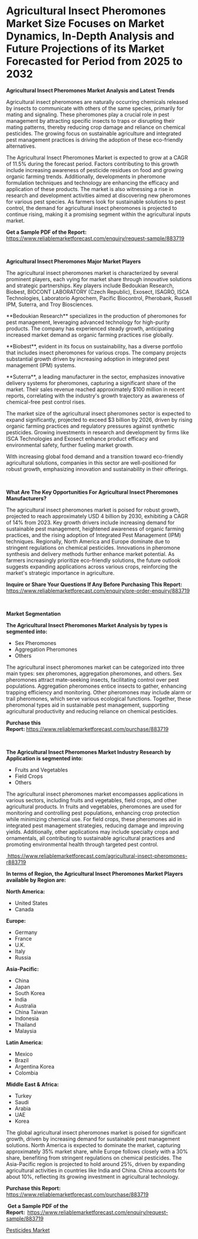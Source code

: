 <p><h1>Agricultural Insect Pheromones Market Size Focuses on Market Dynamics, In-Depth Analysis and Future Projections of its Market Forecasted for Period from 2025 to 2032</h1></p><p><strong>Agricultural Insect Pheromones Market Analysis and Latest Trends</strong></p>
<p><p>Agricultural insect pheromones are naturally occurring chemicals released by insects to communicate with others of the same species, primarily for mating and signaling. These pheromones play a crucial role in pest management by attracting specific insects to traps or disrupting their mating patterns, thereby reducing crop damage and reliance on chemical pesticides. The growing focus on sustainable agriculture and integrated pest management practices is driving the adoption of these eco-friendly alternatives.</p><p>The Agricultural Insect Pheromones Market is expected to grow at a CAGR of 11.5% during the forecast period. Factors contributing to this growth include increasing awareness of pesticide residues on food and growing organic farming trends. Additionally, developments in pheromone formulation techniques and technology are enhancing the efficacy and application of these products. The market is also witnessing a rise in research and development activities aimed at discovering new pheromones for various pest species. As farmers look for sustainable solutions to pest control, the demand for agricultural insect pheromones is projected to continue rising, making it a promising segment within the agricultural inputs market.</p></p>
<p><strong>Get a Sample PDF of the Report:&nbsp;</strong> <a href="https://www.reliablemarketforecast.com/enquiry/request-sample/883719?utm_campaign=3539&utm_medium=2&utm_source=Github&utm_content=ia&utm_term=30032025&utm_id=agricultural-insect-pheromones">https://www.reliablemarketforecast.com/enquiry/request-sample/883719</a></p>
<p>&nbsp;</p>
<p><strong>Agricultural Insect Pheromones Major Market Players</strong></p>
<p><p>The agricultural insect pheromones market is characterized by several prominent players, each vying for market share through innovative solutions and strategic partnerships. Key players include Bedoukian Research, Biobest, BIOCONT LABORATORY (Czech Republic), Exosect, ISAGRO, ISCA Technologies, Laboratorio Agrochem, Pacific Biocontrol, Pherobank, Russell IPM, Suterra, and Troy Biosciences.</p><p>**Bedoukian Research** specializes in the production of pheromones for pest management, leveraging advanced technology for high-purity products. The company has experienced steady growth, anticipating increased market demand as organic farming practices rise globally.</p><p>**Biobest**, evident in its focus on sustainability, has a diverse portfolio that includes insect pheromones for various crops. The company projects substantial growth driven by increasing adoption in integrated pest management (IPM) systems.</p><p>**Suterra**, a leading manufacturer in the sector, emphasizes innovative delivery systems for pheromones, capturing a significant share of the market. Their sales revenue reached approximately $100 million in recent reports, correlating with the industry's growth trajectory as awareness of chemical-free pest control rises.</p><p>The market size of the agricultural insect pheromones sector is expected to expand significantly, projected to exceed $3 billion by 2026, driven by rising organic farming practices and regulatory pressures against synthetic pesticides. Growing investments in research and development by firms like ISCA Technologies and Exosect enhance product efficacy and environmental safety, further fueling market growth.</p><p>With increasing global food demand and a transition toward eco-friendly agricultural solutions, companies in this sector are well-positioned for robust growth, emphasizing innovation and sustainability in their offerings.</p></p>
<p>&nbsp;</p>
<p><strong>What Are The Key Opportunities For Agricultural Insect Pheromones Manufacturers?</strong></p>
<p><p>The agricultural insect pheromones market is poised for robust growth, projected to reach approximately USD 4 billion by 2030, exhibiting a CAGR of 14% from 2023. Key growth drivers include increasing demand for sustainable pest management, heightened awareness of organic farming practices, and the rising adoption of Integrated Pest Management (IPM) techniques. Regionally, North America and Europe dominate due to stringent regulations on chemical pesticides. Innovations in pheromone synthesis and delivery methods further enhance market potential. As farmers increasingly prioritize eco-friendly solutions, the future outlook suggests expanding applications across various crops, reinforcing the market's strategic importance in agriculture.</p></p>
<p><strong>Inquire or Share Your Questions If Any Before Purchasing This Report:</strong> <a href="https://www.reliablemarketforecast.com/enquiry/pre-order-enquiry/883719?utm_campaign=3539&utm_medium=2&utm_source=Github&utm_content=ia&utm_term=30032025&utm_id=agricultural-insect-pheromones">https://www.reliablemarketforecast.com/enquiry/pre-order-enquiry/883719</a></p>
<p>&nbsp;</p>
<p><strong>Market Segmentation</strong></p>
<p><strong>The Agricultural Insect Pheromones Market Analysis by types is segmented into:</strong></p>
<p><ul><li>Sex Pheromones</li><li>Aggregation Pheromones</li><li>Others</li></ul></p>
<p><p>The agricultural insect pheromones market can be categorized into three main types: sex pheromones, aggregation pheromones, and others. Sex pheromones attract mate-seeking insects, facilitating control over pest populations. Aggregation pheromones entice insects to gather, enhancing trapping efficiency and monitoring. Other pheromones may include alarm or trail pheromones, which serve various ecological functions. Together, these pheromonal types aid in sustainable pest management, supporting agricultural productivity and reducing reliance on chemical pesticides.</p></p>
<p><strong>Purchase this Report:&nbsp;</strong><a href="https://www.reliablemarketforecast.com/purchase/883719?utm_campaign=3539&utm_medium=2&utm_source=Github&utm_content=ia&utm_term=30032025&utm_id=agricultural-insect-pheromones">https://www.reliablemarketforecast.com/purchase/883719</a></p>
<p>&nbsp;</p>
<p><strong>The Agricultural Insect Pheromones Market Industry Research by Application is segmented into:</strong></p>
<p><ul><li>Fruits and Vegetables</li><li>Field Crops</li><li>Others</li></ul></p>
<p><p>The agricultural insect pheromones market encompasses applications in various sectors, including fruits and vegetables, field crops, and other agricultural products. In fruits and vegetables, pheromones are used for monitoring and controlling pest populations, enhancing crop protection while minimizing chemical use. For field crops, these pheromones aid in integrated pest management strategies, reducing damage and improving yields. Additionally, other applications may include specialty crops and ornamentals, all contributing to sustainable agricultural practices and promoting environmental health through targeted pest control.</p></p>
<p><a href="https://www.reliablemarketforecast.com/agricultural-insect-pheromones-r883719?utm_campaign=3539&utm_medium=2&utm_source=Github&utm_content=ia&utm_term=30032025&utm_id=agricultural-insect-pheromones">&nbsp;https://www.reliablemarketforecast.com/agricultural-insect-pheromones-r883719</a></p>
<p><strong>In terms of Region, the Agricultural Insect Pheromones Market Players available by Region are:</strong></p>
<p>
    <p> <strong> North America: </strong>
        <ul>
            <li>United States</li>
            <li>Canada</li>
        </ul>
        </p> 
    <p> <strong> Europe: </strong>
        <ul>
            <li>Germany</li>
            <li>France</li>
            <li>U.K.</li>
            <li>Italy</li>
            <li>Russia</li>
        </ul>
        </p> 
    <p> <strong> Asia-Pacific: </strong>
        <ul>
            <li>China</li>
            <li>Japan</li>
            <li>South Korea</li>
            <li>India</li>
            <li>Australia</li>
            <li>China Taiwan</li>
            <li>Indonesia</li>
            <li>Thailand</li>
            <li>Malaysia</li>
        </ul>
        </p> 
    <p> <strong> Latin America: </strong>
        <ul>
            <li>Mexico</li>
            <li>Brazil</li>
            <li>Argentina Korea</li>
            <li>Colombia</li>
        </ul>
        </p> 
    <p> <strong> Middle East & Africa: </strong>
        <ul>
            <li>Turkey</li>
            <li>Saudi</li>
            <li>Arabia</li>
            <li>UAE</li>
            <li>Korea</li>
        </ul>
    </p>
    </p>
<p><p>The global agricultural insect pheromones market is poised for significant growth, driven by increasing demand for sustainable pest management solutions. North America is expected to dominate the market, capturing approximately 35% market share, while Europe follows closely with a 30% share, benefiting from stringent regulations on chemical pesticides. The Asia-Pacific region is projected to hold around 25%, driven by expanding agricultural activities in countries like India and China. China accounts for about 10%, reflecting its growing investment in agricultural technology.</p></p>
<p><strong>Purchase this Report: </strong><a href="https://www.reliablemarketforecast.com/purchase/883719?utm_campaign=3539&utm_medium=2&utm_source=Github&utm_content=ia&utm_term=30032025&utm_id=agricultural-insect-pheromones">https://www.reliablemarketforecast.com/purchase/883719</a></p>
<p>&nbsp;<strong>Get a Sample PDF of the Report:&nbsp;&nbsp;</strong><a href="https://www.reliablemarketforecast.com/enquiry/request-sample/883719?utm_campaign=3539&utm_medium=2&utm_source=Github&utm_content=ia&utm_term=30032025&utm_id=agricultural-insect-pheromones">https://www.reliablemarketforecast.com/enquiry/request-sample/883719</a></p>
<p><strong></strong></p>
<p><p><a href="https://github.com/kmettjanksj7/Market-Research-Report-List-1/blob/main/pesticides-market.md?utm_campaign=3539&utm_medium=2&utm_source=Github&utm_content=ia&utm_term=30032025&utm_id=agricultural-insect-pheromones">Pesticides Market</a></p></p>